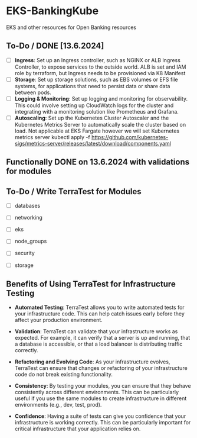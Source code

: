 # EKS-BankingKube
EKS and other resources for Open Banking resources

## To-Do / DONE [13.6.2024]
- [ ] **Ingress**: Set up an Ingress controller, such as NGINX or ALB Ingress Controller, to expose services to the outside world. ALB is set and IAM role by terraform, but Ingress needs to be provisioned via K8 Manifest
- [ ] **Storage**: Set up storage solutions, such as EBS volumes or EFS file systems, for applications that need to persist data or share data between pods.
- [ ] **Logging & Monitoring**: Set up logging and monitoring for observability. This could involve setting up CloudWatch logs for the cluster and integrating with a monitoring solution like Prometheus and Grafana.
- [ ] **Autoscaling**: Set up the Kubernetes Cluster Autoscaler and the Kubernetes Metrics Server to automatically scale the cluster based on load. Not applicable at EKS Fargate however we will set Kubernetes metrics server kubectl apply -f https://github.com/kubernetes-sigs/metrics-server/releases/latest/download/components.yaml
## Functionally DONE on 13.6.2024 with validations for modules

## To-Do / Write TerraTest for Modules
- [ ] databases
- [ ] networking
- [ ] eks
- [ ] node_groups
- [ ] security
- [ ] storage


## Benefits of Using TerraTest for Infrastructure Testing

- **Automated Testing**: TerraTest allows you to write automated tests for your infrastructure code. This can help catch issues early before they affect your production environment.

- **Validation**: TerraTest can validate that your infrastructure works as expected. For example, it can verify that a server is up and running, that a database is accessible, or that a load balancer is distributing traffic correctly.

- **Refactoring and Evolving Code**: As your infrastructure evolves, TerraTest can ensure that changes or refactoring of your infrastructure code do not break existing functionality.

- **Consistency**: By testing your modules, you can ensure that they behave consistently across different environments. This can be particularly useful if you use the same modules to create infrastructure in different environments (e.g., dev, test, prod).

- **Confidence**: Having a suite of tests can give you confidence that your infrastructure is working correctly. This can be particularly important for critical infrastructure that your application relies on.